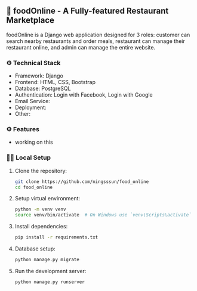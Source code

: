 ## 🥘 foodOnline - A Fully-featured Restaurant Marketplace

foodOnline is a Django web application designed for 3 roles: customer can search nearby restaurants and order meals, restaurant can manage their restaurant online, and admin can manage the entire website.

### ⚙️ Technical Stack

- Framework: Django
- Frontend: HTML, CSS, Bootstrap
- Database: PostgreSQL
- Authentication: Login with Facebook, Login with Google
- Email Service: 
- Deployment: 
- Other: 

### ⚙️ Features

- working on this

### 👩‍💻 Local Setup

1. Clone the repository:
   ```bash
   git clone https://github.com/ningsssun/food_online
   cd food_online
2. Setup virtual environment:
   ```bash
   python -m venv venv
   source venv/bin/activate  # On Windows use `venv\Scripts\activate`
3. Install dependencies:
   ```bash
   pip install -r requirements.txt
4. Database setup:
   ```bash
   python manage.py migrate
5. Run the development server:
   ```bash
   python manage.py runserver
